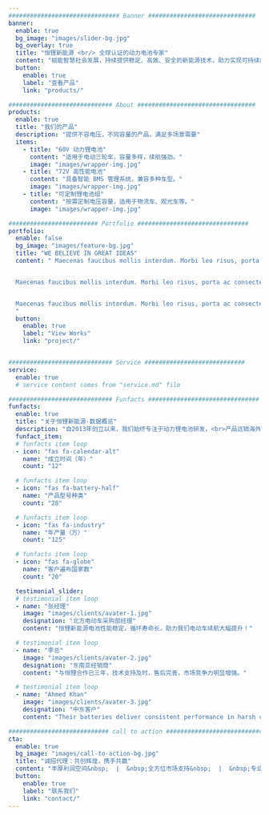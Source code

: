 ```yaml
---
############################### Banner ##############################
banner:
  enable: true
  bg_image: "images/slider-bg.jpg"
  bg_overlay: true
  title: "恒锂新能源 <br/> 全球认证的动力电池专家"
  content: "赋能智慧社会发展，持续提供稳定、高效、安全的新能源技术，助力实现可持续的未来"
  button:
    enable: true
    label: "查看产品"
    link: "products/"

############################# About #################################
products:
  enable: true
  title: "我们的产品"
  description: "提供不容电压，不同容量的产品，满足多场景需要"
  items:
    - title: "60V 动力锂电池"
      content: "适用于电动三轮车，容量多样，续航强劲。"
      image: "images/wrapper-img.jpg"
    - title: "72V 高性能电池"
      content: "具备智能 BMS 管理系统，兼容多种车型。"
      image: "images/wrapper-img.jpg"
    - title: "可定制锂电池组"
      content: "按需定制电压容量，适用于物流车、观光车等。"
      image: "images/wrapper-img.jpg"

######################### Portfolio ###############################
portfolio:
  enable: false
  bg_image: "images/feature-bg.jpg"
  title: "WE BELIEVE IN GREAT IDEAS"
  content: " Maecenas faucibus mollis interdum. Morbi leo risus, porta ac consectetur ac, vestibulum at eros. Fusce dapibus, tellus ac cursus commodo, tortor mauris condimentum nibh, ut fermentum massa justo sit amet risus.


  Maecenas faucibus mollis interdum. Morbi leo risus, porta ac consectetur ac, vestibulum at eros. Fusce dapibus, tellus ac cursus commodo, tortor mauris condimentum nibh, ut fermentum massa justo sit amet risus.


  Maecenas faucibus mollis interdum. Morbi leo risus, porta ac consectetur ac, vestibulum at eros. Fusce dapibus, tellus ac cursus commodo, tortor mauris condimentum nibh, ut fermentum massa justo sit amet risus.
  "
  button:
    enable: true
    label: "View Works"
    link: "project/"


############################# Service ############################
service:
  enable: true
  # service content comes from "service.md" file

############################# Funfacts ###############################
funfacts:
  enable: true
  title: "关于恒锂新能源·数据概览"
  description: "自2013年创立以来，我们始终专注于动力锂电池研发，<br>产品远销海外，多项指标行业领先。"
  funfact_item:
  # funfacts item loop
  - icon: "fas fa-calendar-alt" 
    name: "成立时间（年）"
    count: "12"

  # funfacts item loop
  - icon: "fas fa-battery-half"
    name: "产品型号种类"
    count: "28"

  # funfacts item loop
  - icon: "fas fa-industry" 
    name: "年产量（万）"
    count: "125"

  # funfacts item loop
  - icon: "fas fa-globe" 
    name: "客户遍布国家数"
    count: "20"

  testimonial_slider:
  # testimonial item loop
  - name: "张经理"
    image: "images/clients/avater-1.jpg"
    designation: "北方电动车采购部经理"
    content: "恒锂新能源电池性能稳定，循环寿命长，助力我们电动车续航大幅提升！"

  # testimonial item loop
  - name: "李总"
    image: "images/clients/avater-2.jpg"
    designation: "东南亚经销商"
    content: "与恒锂合作已三年，技术支持及时，售后完善，市场竞争力明显增强。"

  # testimonial item loop
  - name: "Ahmed Khan"
    image: "images/clients/avater-3.jpg"
    designation: "中东客户"
    content: "Their batteries deliver consistent performance in harsh climates—truly reliable partner for our fleet."

############################ call to action ###########################
cta:
  enable: true
  bg_image: "images/call-to-action-bg.jpg"
  title: "诚招代理：共创辉煌，携手共赢"
  content: "丰厚利润空间&nbsp;  |  &nbsp;全方位市场支持&nbsp;  |  &nbsp;专业技术服务"
  button:
    enable: true
    label: "联系我们"
    link: "contact/"
---
```

